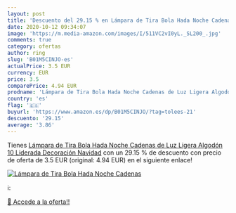 ```yaml
---
layout: post
title: 'Descuento del 29.15 % en Lámpara de Tira Bola Hada Noche Cadenas '
date: 2020-10-12 09:34:07
image: 'https://m.media-amazon.com/images/I/511VC2vI0yL._SL200_.jpg'
comments: true
category: ofertas
author: ring
slug: 'B01M5CINJO-es'
actualPrice: 3.5 EUR
currency: EUR
price: 3.5
comparePrice: 4.94 EUR
prodname: 'Lámpara de Tira Bola Hada Noche Cadenas de Luz Ligera Algodón 10 Liderada Decoración Navidad'
country: 'es'
flag: '🇪🇸'
buyurl: 'https://www.amazon.es/dp/B01M5CINJO/?tag=tolees-21'
descuento: '29.15'
average: '3.86'
---
```


Tienes [Lámpara de Tira Bola Hada Noche Cadenas de Luz Ligera Algodón 10 Liderada Decoración Navidad](https://www.amazon.es/dp/B01M5CINJO/?tag=tolees-21) con un 29.15 % de descuento con precio de oferta de 3.5 EUR (original: 4.94 EUR) en el siguiente enlace!

[![Lámpara de Tira Bola Hada Noche Cadenas ](https://m.media-amazon.com/images/I/511VC2vI0yL._SL200_.jpg)](https://www.amazon.es/dp/B01M5CINJO/?tag=tolees-21)

ℹ️:


[🛒 Accede a la oferta!!](https://www.amazon.es/dp/B01M5CINJO/?tag=tolees-21)
